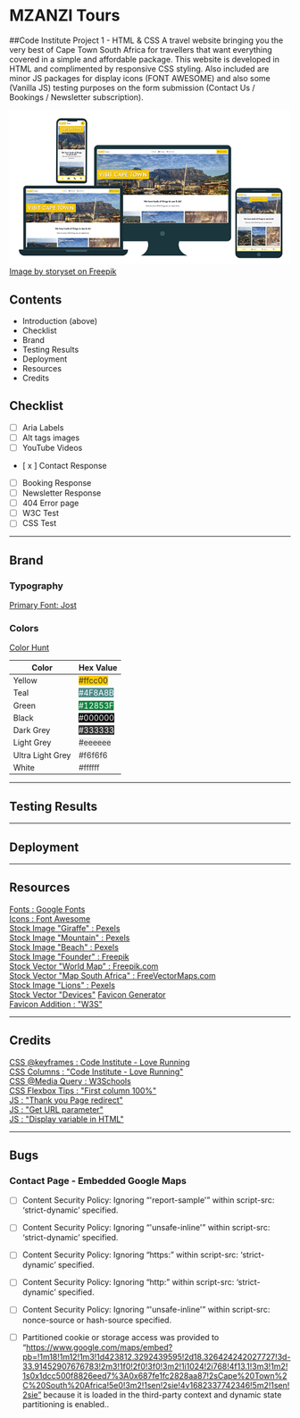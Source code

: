 # MZANZI Tours
##Code Institute Project 1 - HTML & CSS
A travel website bringing you the very best of Cape Town South Africa for travellers that want everything covered in a simple and affordable package. This website is developed in HTML and complimented by responsive CSS styling. Also included are minor JS packages for display icons (FONT AWESOME) and also some (Vanilla JS) testing purposes on the form submission (Contact Us / Bookings / Newsletter subscription).   

![Screenshot](/assets/images/readme/Devices-01.jpg)  
[Image by storyset on Freepik](https://www.freepik.com/free-vector/responsive-concept-illustration_6170520.htm#query=multiple%20devices&position=0&from_view=keyword&track=robertav1_2_sidr)  

## Contents
- Introduction (above)
- Checklist
- Brand
- Testing Results
- Deployment
- Resources
- Credits

## Checklist

- [  ] Aria Labels
- [  ] Alt tags images
- [  ] YouTube Videos
- [ x ] Contact Response
- [  ] Booking Response
- [  ] Newsletter Response
- [  ] 404 Error page
- [  ] W3C Test
- [  ] CSS Test

---

## Brand
### Typography
[Primary Font: Jost](https://fonts.google.com/specimen/Jost)  

### Colors
[Color Hunt](https://colorhunt.co/palette/f4f6fffbd46d4f8a8b07031a)  

| Color | Hex Value |
| --- | --- |
| Yellow | <span style="background-color:#ffcc00; color:#333">#ffcc00</span> |
| Teal | <span style="background-color:#4F8A8B; color:#fff">#4F8A8B</span> |
| Green | <span style="background-color:#12853F; color:#fff">#12853F</span> |
| Black | <span style="background-color:#000; color:#fff">#000000</span> |
| Dark Grey | <span style="background-color:#333; color:#fff">#333333</span> |
| Light Grey | <span style="background-color:#eee; color:#333">#eeeeee</span> |
| Ultra Light Grey | <span style="background-color:#f6f6f6; color:#333">#f6f6f6</span> |
| White | <span style="background-color:#fff; color:#333">#ffffff</span> |

---

## Testing Results

---

## Deployment

---

## Resources
[Fonts : Google Fonts](https://fonts.google.com)    
[Icons : Font Awesome](https://fonts.google.com)     
[Stock Image "Giraffe" : Pexels](https://www.pexels.com/photo/giraffes-standing-on-brown-grass-field-11153531/)   
[Stock Image "Mountain" : Pexels](https://www.pexels.com/photo/scenic-view-of-drakensberg-mountain-ranges-10226222/)    
[Stock Image "Beach" : Pexels](https://www.pexels.com/photo/boardwalk-overlooking-the-beach-13791865/)   
[Stock Image "Founder" : Freepik](https://www.freepik.com/free-photo/woman-handsome-joking-senior-elderly_1088519.htm#query=founder%20white%20background&position=49&from_view=search&track=robertav1_2_sidr)    
[Stock Vector "World Map" : Freepik.com](https://www.freepik.com/free-vector/blue-world-map-design_893721.htm#query=world%20map&position=3&from_view=search&track=robertav1_2_sidr)    
[Stock Vector "Map South Africa" : FreeVectorMaps.com](https://freevectormaps.com/south-africa/ZA-EPS-02-0003)  
[Stock Image "Lions" : Pexels](https://www.pexels.com/photo/lions-surrounded-with-leafless-trees-1617411/)  
[Stock Vector "Devices"](https://www.freepik.com/free-vector/responsive-concept-illustration_6170520.htm#query=multiple%20devices&position=0&from_view=keyword&track=robertav1_2_sidr)
[Favicon Generator](https://www.favicon-generator.org/)  
[Favicon Addition : "W3S"](https://www.w3schools.com/html/html_favicon.asp)  

---

## Credits
[CSS @keyframes : Code Institute - Love Running](https://www.codeinstitute.net)    
[CSS Columns : "Code Institute - Love Running"](https://www.codeinstitute.net)  
[CSS @Media Query : W3Schools](https://www.w3schools.com/cssref/css3_pr_mediaquery.php)   
[CSS Flexbox Tips : "First column 100%"](https://stackoverflow.com/questions/41789278/first-child-full-width-in-flexbox)  
[JS : "Thank you Page redirect"](https://www.javascripttutorial.net/javascript-bom/javascript-redirect/)  
[JS : "Get URL parameter"](https://mrvirk.com/get-url-parameter-values-in-javascript.html)  
[JS : "Display variable in HTML"](https://sebhastian.com/display-javascript-variable-html/?utm_content=cmp-true)  

---

## Bugs
### Contact Page - Embedded Google Maps
- [ ] Content Security Policy: Ignoring “'report-sample'” within script-src: ‘strict-dynamic’ specified.
- [ ] Content Security Policy: Ignoring “'unsafe-inline'” within script-src: ‘strict-dynamic’ specified.
- [ ] Content Security Policy: Ignoring “https:” within script-src: ‘strict-dynamic’ specified.
- [ ] Content Security Policy: Ignoring “http:” within script-src: ‘strict-dynamic’ specified.
- [ ] Content Security Policy: Ignoring “'unsafe-inline'” within script-src: nonce-source or hash-source specified.
- [ ] Partitioned cookie or storage access was provided to “https://www.google.com/maps/embed?pb=!1m18!1m12!1m3!1d423812.3292439595!2d18.326424242027727!3d-33.91452907676783!2m3!1f0!2f0!3f0!3m2!1i1024!2i768!4f13.1!3m3!1m2!1s0x1dcc500f8826eed7%3A0x687fe1fc2828aa87!2sCape%20Town%2C%20South%20Africa!5e0!3m2!1sen!2sie!4v1682337742346!5m2!1sen!2sie” because it is loaded in the third-party context and dynamic state partitioning is enabled..

